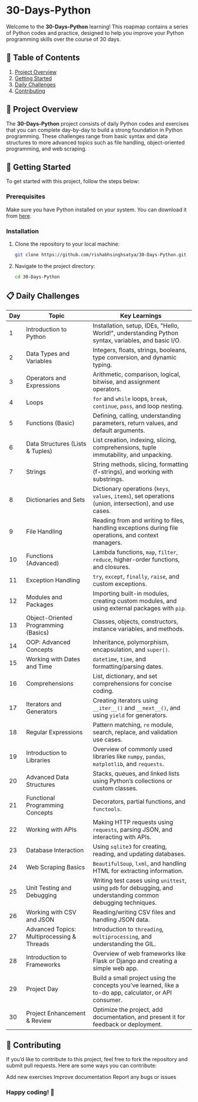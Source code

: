 # 30-Days-Python

Welcome to the **30-Days-Python** learning! This roapmap contains a series of Python codes and practice, designed to help you improve your Python programming skills over the course of 30 days.

## 📅 Table of Contents

1. [Project Overview](#project-overview)
2. [Getting Started](#getting-started)
3. [Daily Challenges](#daily-challenges)
4. [Contributing](#contributing)

## 📍 Project Overview

The **30-Days-Python** project consists of daily Python codes and exercises that you can complete day-by-day to build a strong foundation in Python programming. These challenges range from basic syntax and data structures to more advanced topics such as file handling, object-oriented programming, and web scraping.

## 🚀 Getting Started

To get started with this project, follow the steps below:

### Prerequisites

Make sure you have Python installed on your system. You can download it from [here](https://www.python.org/downloads/).

### Installation

1. Clone the repository to your local machine:
   ```bash
   git clone https://github.com/rishabhsinghsatya/30-Days-Python.git
   
2. Navigate to the project directory:
   ```bash
   cd 30-Days-Python

## 📋 Daily Challenges

| **Day** | **Topic**                                    | **Key Learnings**                                                                                         |
|---------|----------------------------------------------|----------------------------------------------------------------------------------------------------------|
| 1       | Introduction to Python                      | Installation, setup, IDEs, "Hello, World!", understanding Python syntax, variables, and basic I/O.      |
| 2       | Data Types and Variables                    | Integers, floats, strings, booleans, type conversion, and dynamic typing.                               |
| 3       | Operators and Expressions                   | Arithmetic, comparison, logical, bitwise, and assignment operators.                                    |
| 4       | Loops                                       | `for` and `while` loops, `break`, `continue`, `pass`, and loop nesting.                                |
| 5       | Functions (Basic)                           | Defining, calling, understanding parameters, return values, and default arguments.                     |
| 6       | Data Structures (Lists & Tuples)            | List creation, indexing, slicing, comprehensions, tuple immutability, and unpacking.                  |
| 7       | Strings                                      | String methods, slicing, formatting (f-strings), and working with substrings.                         |
| 8       | Dictionaries and Sets                       | Dictionary operations (`keys`, `values`, `items`), set operations (union, intersection), and use cases. |
| 9       | File Handling                               | Reading from and writing to files, handling exceptions during file operations, and context managers.   |
| 10      | Functions (Advanced)                        | Lambda functions, `map`, `filter`, `reduce`, higher-order functions, and closures.                    |
| 11      | Exception Handling                          | `try`, `except`, `finally`, `raise`, and custom exceptions.                                            |
| 12      | Modules and Packages                        | Importing built-in modules, creating custom modules, and using external packages with `pip`.          |
| 13      | Object-Oriented Programming (Basics)        | Classes, objects, constructors, instance variables, and methods.                                      |
| 14      | OOP: Advanced Concepts                      | Inheritance, polymorphism, encapsulation, and `super()`.                                               |
| 15      | Working with Dates and Time                 | `datetime`, `time`, and formatting/parsing dates.                                                     |
| 16      | Comprehensions                              | List, dictionary, and set comprehensions for concise coding.                                          |
| 17      | Iterators and Generators                    | Creating iterators using `__iter__()` and `__next__()`, and using `yield` for generators.              |
| 18      | Regular Expressions                         | Pattern matching, `re` module, search, replace, and validation use cases.                             |
| 19      | Introduction to Libraries                   | Overview of commonly used libraries like `numpy`, `pandas`, `matplotlib`, and `requests`.             |
| 20      | Advanced Data Structures                    | Stacks, queues, and linked lists using Python’s collections or custom classes.                        |
| 21      | Functional Programming Concepts             | Decorators, partial functions, and `functools`.                                                       |
| 22      | Working with APIs                           | Making HTTP requests using `requests`, parsing JSON, and interacting with APIs.                       |
| 23      | Database Interaction                        | Using `sqlite3` for creating, reading, and updating databases.                                        |
| 24      | Web Scraping Basics                         | `BeautifulSoup`, `lxml`, and handling HTML for extracting information.                                |
| 25      | Unit Testing and Debugging                  | Writing test cases using `unittest`, using `pdb` for debugging, and understanding common debugging techniques. |
| 26      | Working with CSV and JSON                   | Reading/writing CSV files and handling JSON data.                                                     |
| 27      | Advanced Topics: Multiprocessing & Threads | Introduction to `threading`, `multiprocessing`, and understanding the GIL.                            |
| 28      | Introduction to Frameworks                  | Overview of web frameworks like Flask or Django and creating a simple web app.                        |
| 29      | Project Day                                 | Build a small project using the concepts you’ve learned, like a to-do app, calculator, or API consumer. |
| 30      | Project Enhancement & Review                | Optimize the project, add documentation, and present it for feedback or deployment.                   |

## 👥 Contributing

If you’d like to contribute to this project, feel free to fork the repository and submit pull requests. Here are some ways you can contribute:

Add new exercises
Improve documentation
Report any bugs or issues

### Happy coding! 🎉



